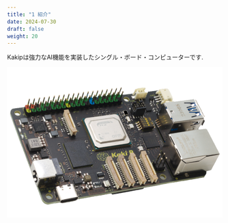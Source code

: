 ```yaml
---
title: "1 紹介"
date: 2024-07-30
draft: false
weight: 20
---
```


Kakipは強力なAI機能を実装したシングル・ボード・コンピューターです.

![SBC](images/image240730_092101.png)
